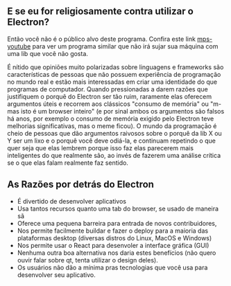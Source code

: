 ## E se eu for religiosamente contra utilizar o Electron?

Então você não é o público alvo deste programa. Confira este link [mps-youtube](https://github.com/mps-youtube/mps-youtube) para ver um programa similar que não irá sujar sua máquina com uma lib que você não gosta.

É nítido que opiniões muito polarizadas sobre linguagens e frameworks são características de pessoas que não possuem experiência de programação no mundo real e estão mais interessadas em criar uma identidade do que programas de computador. Quando pressionadas a darem razões que justifiquem o porquê do Electron ser tão ruim, raramente elas oferecem argumentos úteis e recorrem aos clássicos "consumo de memória" ou "m-mas isto é um browser inteiro" (e por sinal ambos os argumentos são falsos há anos, por exemplo o consumo de memória exigido pelo Electron teve melhorias significativas, mas o meme ficou). O mundo da programaçāo é cheio de pessoas que dão argumentos raivosos sobre o porquê da lib X ou Y ser um lixo e o porquê você deve odiá-la, e continuam repetindo o que quer seja que elas lembrem porque isso faz elas parecerem mais inteligentes do que realmente são, ao invés de fazerem uma análise crítica se o que elas falam realmente faz sentido.

## As Razões por detrás do Electron

- É divertido de desenvolver aplicativos
- Usa tantos recursos quanto uma tab do browser, se usado de maneira sã
- Oferece uma pequena barreira para entrada de novos contribuidores,
- Nos permite facilmente buildar e fazer o deploy para a maioria das plataformas desktop (diversas distros do Linux, MacOS e Windows)
- Nos permite usar o React para desenvoler a interface gráfica (GUI)
- Nenhuma outra boa alternativa nos daria estes benefícios (não quero ouvir falar sobre qt, tenta utilizar o design deles).
- Os usuários não dão a mínima pras tecnologias que você usa para desenvolver seu aplicativo.
